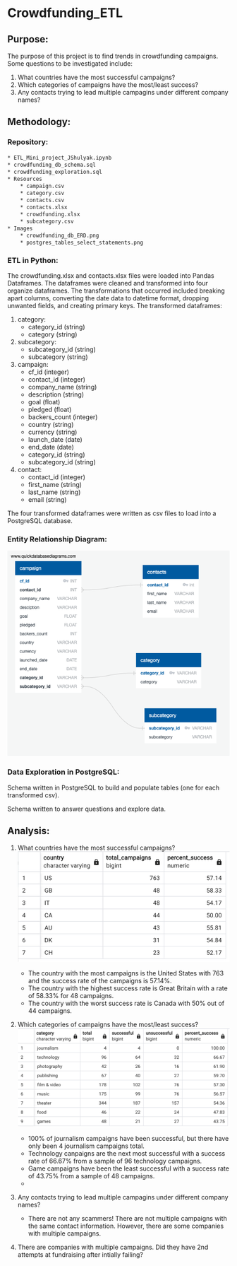 # Crowdfunding_ETL

## Purpose:

The purpose of this project is to find trends in crowdfunding campaigns. Some questions to be investigated include:
   1. What countries have the most successful campaigns? 
   2. Which categories of campaigns have the most/least success?
   3. Any contacts trying to lead multiple campagins under different company names? 


## Methodology: 

### Repository: 
    * ETL_Mini_project_JShulyak.ipynb
    * crowdfunding_db_schema.sql
    * crowdfunding_exploration.sql
    * Resources
        * campaign.csv 
        * category.csv 
        * contacts.csv 
        * contacts.xlsx 
        * crowdfunding.xlsx 
        * subcategory.csv
    * Images
        * crowdfunding_db_ERD.png
        * postgres_tables_select_statements.png 

### ETL in Python:

The crowdfunding.xlsx and contacts.xlsx files were loaded into Pandas Dataframes. The dataframes were cleaned and transformed into four organize dataframes. The transformations that occurred included breaking apart columns, converting the date data to datetime format, dropping unwanted fields, and creating primary keys. The transformed dataframes: 

   1. category:
      * category_id (string)
      * category (string)
   2. subcategory:
      * subcategory_id (string)
      * subcategory (string)
   3. campaign:
      * cf_id (integer)
      * contact_id (integer)
      * company_name (string)
      * description (string)
      * goal (float)
      * pledged (float)
      * backers_count (integer)
      * country (string)
      * currency (string)
      * launch_date (date)
      * end_date (date)
      * category_id (string)
      * subcategory_id (string)
   4. contact:
      * contact_id (integer)
      * first_name (string)
      * last_name (string)
      * email (string)
       
The four transformed dataframes were written as csv files to load into a PostgreSQL database. 

### Entity Relationship Diagram:

![Crowdfunding_Campagin_ERD](Images/crowdfunding_db_ERD.png)


### Data Exploration in PostgreSQL:

Schema written in PostgreSQL to build and populate tables (one for each transformed csv).

Schema written to answer questions and explore data.

## Analysis:

   1. What countries have the most successful campaigns? 
      ![campaigns by country](Images/campaign_by_country.png)
      * The country with the most campaigns is the United States with 763 and the success rate of the campaigns is 57.14%. 
      * The country with the highest success rate is Great Britain with a rate of 58.33% for 48 campaigns.
      * The country with the worst success rate is Canada with 50% out of 44 campaigns. 
   
   2. Which categories of campaigns have the most/least success?
      ![campaigns by category](Images/success_by_category.png)
      
      * 100% of journalism campaigns have been successful, but there have only been 4 journalism campaigns total.
      * Technology canpaigns are the next most successful with a success rate of 66.67% from a sample of 96 technology campaigns.
      * Game campaigns have been the least successful with a success rate of 43.75% from a sample of 48 campaigns.
      * 
   3. Any contacts trying to lead multiple campagins under different company names?
      * There are not any scammers! There are not multiple campaigns with the same contact information. However, there are some companies with multiple campaigns. 
   4. There are companies with multiple campaigns. Did they have 2nd attempts at fundraising after intially failing? 

